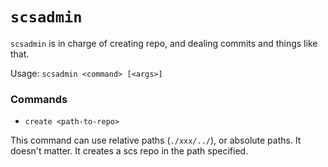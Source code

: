 `scsadmin`
==========
`scsadmin` is in charge of creating repo, and dealing commits and things like that.

Usage: `scsadmin <command> [<args>]`

### Commands
- `create <path-to-repo>`

 This command can use relative paths (`./xxx/../`), or absolute paths. It doesn't matter. It creates a scs repo in the path specified.
